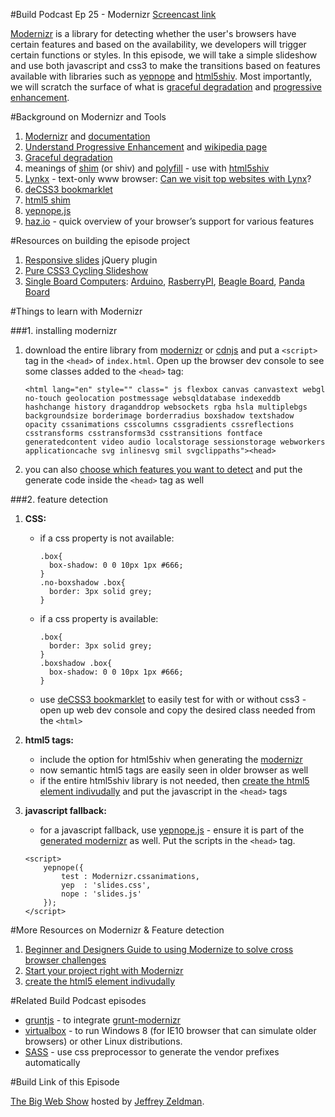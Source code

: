 #Build Podcast Ep 25 - Modernizr
[Screencast link](http://build-podcast.com/modernizr/)

[Modernizr](http://modernizr.com/) is a library for detecting whether the user's browsers have certain features and based on the availability, we developers will trigger certain functions or styles. In this episode, we will take a simple slideshow and use both javascript and css3 to make the transitions based on features available with libraries such as [yepnope](http://yepnopejs.com/) and [html5shiv](https://github.com/aFarkas/html5shiv). Most importantly, we will scratch the surface of what is [graceful degradation](http://en.wikipedia.org/wiki/Graceful_degradation) and [progressive enhancement](http://en.wikipedia.org/wiki/Progressive_enhancement).

#Background on Modernizr and Tools

1. [Modernizr](http://modernizr.com/) and [documentation](http://modernizr.com/docs/)
2. [Understand Progressive Enhancement](http://www.alistapart.com/articles/understandingprogressiveenhancement/) and [wikipedia page](http://en.wikipedia.org/wiki/Progressive_enhancement)
3. [Graceful degradation](http://en.wikipedia.org/wiki/Graceful_degradation)
4. meanings of [shim](http://en.wikipedia.org/wiki/Shim_(computing)) (or shiv) and [polyfill](http://remysharp.com/2010/10/08/what-is-a-polyfill/) - use with [html5shiv](http://paulirish.com/2011/the-history-of-the-html5-shiv/)
5. [Lynkx](http://lynx.isc.org/) - text-only www browser: [Can we visit top websites with Lynx](http://royal.pingdom.com/2012/06/25/using-web-browser-lynx-visit-top-websites/)?
4. [deCSS3 bookmarklet](http://davatron5000.github.com/deCSS3/)
5. [html5 shim](http://code.google.com/p/html5shiv/)
6. [yepnope.js](http://yepnopejs.com/)
7. [haz.io](http://haz.io/) - quick overview of your browser’s support for various features

#Resources on building the episode project

1. [Responsive slides](http://responsive-slides.viljamis.com/) jQuery plugin
2. [Pure CSS3 Cycling Slideshow](http://coding.smashingmagazine.com/2012/04/25/pure-css3-cycling-slideshow/)
3. [Single Board Computers](http://en.wikipedia.org/wiki/Single-board_computer): [Arduino](http://www.arduino.cc/), [RasberryPI](http://www.raspberrypi.org/), [Beagle Board](http://beagleboard.org/), [Panda Board](http://pandaboard.org/)


#Things to learn with Modernizr

###1. installing modernizr

1. download the entire library from [modernizr](http://modernizr.com/download/) or [cdnjs](http://cdnjs.com/) and put a `<script>` tag in the `<head>` of `index.html`. Open up the browser dev console to see some classes added to the `<head>` tag:
    
    ```
    <html lang="en" style="" class=" js flexbox canvas canvastext webgl no-touch geolocation postmessage websqldatabase indexeddb hashchange history draganddrop websockets rgba hsla multiplebgs backgroundsize borderimage borderradius boxshadow textshadow opacity cssanimations csscolumns cssgradients cssreflections csstransforms csstransforms3d csstransitions fontface generatedcontent video audio localstorage sessionstorage webworkers applicationcache svg inlinesvg smil svgclippaths"><head>
    ```
2. you can also [choose which features you want to detect](http://modernizr.com/download/) and put the generate code inside the `<head>` tag as well

###2. feature detection

1. **CSS:**
    - if a css property is not available:

        ```
        .box{
          box-shadow: 0 0 10px 1px #666;
        }
        .no-boxshadow .box{
          border: 3px solid grey;
        }
        ```
    - if a css property is available:

        ```
        .box{
          border: 3px solid grey;
        }
        .boxshadow .box{
          box-shadow: 0 0 10px 1px #666;
        }
        ```

    -  use [deCSS3 bookmarklet](http://davatron5000.github.com/deCSS3/) to easily test for with or without css3 - open up web dev console and copy the desired class needed from the `<html>`
3. **html5 tags:**
    - include the option for html5shiv when generating the [modernizr](http://modernizr.com/download/)
    - now semantic html5 tags are easily seen in older browser as well
    - if the entire html5shiv library is not needed, then [create the html5 element indivudally](http://net.tutsplus.com/tutorials/html-css-techniques/how-to-make-all-browsers-render-html5-mark-up-correctly-even-ie6/) and put the javascript in the `<head>` tags
4. **javascript fallback:**
    - for a javascript fallback, use [yepnope.js](http://yepnopejs.com/) - ensure it is part of the [generated modernizr](http://modernizr.com/download/) as well. Put the scripts in the `<head>` tag.
    
    ```
    <script>
        yepnope({
            test : Modernizr.cssanimations,
            yep  : 'slides.css',
            nope : 'slides.js'
        });
    </script>
    ```
    
#More Resources on Modernizr & Feature detection
1. [Beginner and Designers Guide to using Modernize to solve cross browser challenges](http://benfrain.com/beginner-and-designers-guide-to-using-modernizr-to-solve-cross-browser-challenges/)
2. [Start your project right with Modernizr](http://www.netmagazine.com/tutorials/start-your-project-right-modernizr)
3. [create the html5 element indivudally](http://net.tutsplus.com/tutorials/html-css-techniques/how-to-make-all-browsers-render-html5-mark-up-correctly-even-ie6/)

#Related Build Podcast episodes

- [gruntjs](http://build-podcast.com/gruntjs/) - to integrate [grunt-modernizr](https://github.com/doctyper/grunt-modernizr)
- [virtualbox](http://build-podcast.com/virtualbox/) - to run Windows 8 (for IE10 browser that can simulate older browsers) or other Linux distributions.
- [SASS](http://build-podcast.com/sass/) - use css preprocessor to generate the vendor prefixes automatically

#Build Link of this Episode

[The Big Web Show](http://5by5.tv/bigwebshow) hosted by [Jeffrey Zeldman](http://zeldman.com/).
